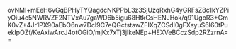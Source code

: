 ovNMI+mEeH6vGqBPHyTYQagdcNKPPbL3z3SjUzqRxhG4yGRFsZ8c1kYZPiyOiu4c5NWRVZF2NTVxAu7gaWD6b5igu68HtkCsHENJHok/q91UgoR3+GmK0vZ+4Jr1PX90aEbO6nw7Dcl9C7eQGctstawZFIXqZCSdI0gFXsyuS6I60tPuekIpOZf/KeAxiwArcJ4otOGiO/mjKx7xTj3jIkeNEp+HEXVeBCczSdp2RZzrnA==
